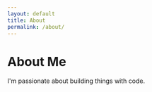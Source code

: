 ```yaml
---
layout: default
title: About
permalink: /about/
---
```


# About Me

I'm passionate about building things with code.
